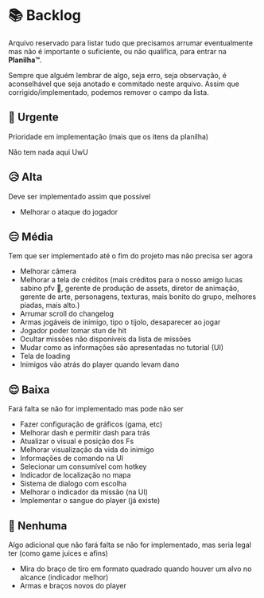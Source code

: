 ﻿# 📚 Backlog
Arquivo reservado para listar tudo que precisamos arrumar eventualmente mas não é importante o suficiente, ou não qualifica, para entrar na **Planilha™**.

Sempre que alguém lembrar de algo, seja erro, seja observação, é aconselhável que seja anotado e commitado neste arquivo. Assim que corrigido/implementado, podemos remover o campo da lista. 

## 🥵 Urgente
Prioridade em implementação (mais que os itens da planilha)

Não tem nada aqui UwU

## 😥 Alta
Deve ser implementado assim que possível 

 - Melhorar o ataque do jogador

## 😑 Média
Tem que ser implementado até o fim do projeto mas não precisa ser agora

- Melhorar câmera
- Melhorar a tela de créditos (mais créditos para o nosso amigo lucas sabino pfv 🙏, gerente de produção de assets, diretor de animação, gerente de arte, personagens, texturas, mais bonito do grupo, melhores piadas, mais alto.)
- Arrumar scroll do changelog
- Armas jogáveis de inimigo, tipo o tijolo, desaparecer ao jogar
- Jogador poder tomar stun de hit
- Ocultar missões não disponíveis da lista de missões
- Mudar como as informações são apresentadas no tutorial (UI) 
- Tela de loading
- Inimigos vão atrás do player quando levam dano

## 😌 Baixa
Fará falta se não for implementado mas pode não ser

- Fazer configuração de gráficos (gama, etc)
- Melhorar dash e permitir dash para trás
- Atualizar o visual e posição dos Fs
- Melhorar visualização da vida do inimigo
- Informações de comando na UI
- Selecionar um consumível com hotkey
- Indicador de localização no mapa
- Sistema de dialogo com escolha
- Melhorar o indicador da missão (na UI)
- Implementar o sangue do player (já existe)

## 🤠 Nenhuma
Algo adicional que não fará falta se não for implementado, mas seria legal ter (como game juices e afins)

- Mira do braço de tiro em formato quadrado quando houver um alvo no alcance (indicador melhor)
- Armas e braços novos do player



